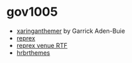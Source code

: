 # gov1005

 * [xaringanthemer](https://www.garrickadenbuie.com/project/xaringanthemer/) by Garrick Aden-Buie
 * [reprex](https://reprex.tidyverse.org/)  
 * [reprex venue RTF](https://reprex.tidyverse.org/articles/articles/rtf.html)  
 * [hrbrthemes](https://github.com/hrbrmstr/hrbrthemes)  
 
